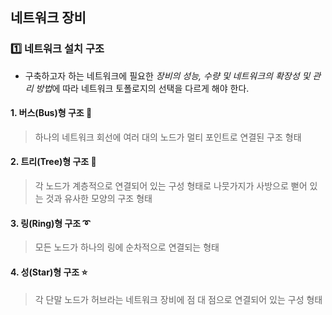 ## 네트워크 장비

### 1️⃣ 네트워크 설치 구조

- 구축하고자 하는 네트워크에 필요한 *장비의 성능, 수량 및 네트워크의 확장성 및 관리 방법*에 따라 네트워크 토폴로지의 선택을 다르게 해야 한다.

#### 1. 버스(Bus)형 구조 🚌

> 하나의 네트워크 회선에 여러 대의 노드가 멀티 포인트로 연결된 구조 형태

#### 2. 트리(Tree)형 구조 🌳

> 각 노드가 계층적으로 연결되어 있는 구성 형태로 나뭇가지가 사방으로 뻗어 있는 것과 유사한 모양의 구조 형태

#### 3. 링(Ring)형 구조 ➰

> 모든 노드가 하나의 링에 순차적으로 연결되는 형태

#### 4. 성(Star)형 구조 ⭐

> 각 단말 노드가 허브라는 네트워크 장비에 점 대 점으로 연결되어 있는 구성 형태

